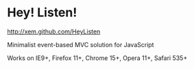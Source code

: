 Hey! Listen!
============

http://xem.github.com/HeyListen

Minimalist event-based MVC solution for JavaScript

Works on IE9+, Firefox 11+, Chrome 15+, Opera 11+, Safari 535+